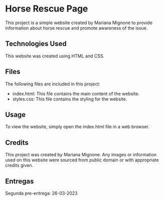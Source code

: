# Horse Rescue Page

This project is a simple website created by Mariana Mignone to provide information about horse rescue and promote awareness of the issue.

## Technologies Used

This website was created using HTML and CSS.

## Files

The following files are included in this project:

- index.html: This file contains the main content of the website.
- styles.css: This file contains the styling for the website.

## Usage

To view the website, simply open the index.html file in a web browser.

## Credits

This project was created by Mariana Mignone. Any images or information used on this website were sourced from public domain or with appropriate credits given.

## Entregas

Segunda pre-entrega: 26-03-2023
